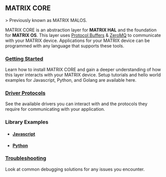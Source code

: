 <h2 style="padding-top:0;">MATRIX CORE</h2>
> Previously known as MATRIX MALOS.

MATRIX CORE is an abstraction layer for **MATRIX HAL** and the foundation for **MATRIX OS**. This layer uses 
<a href="https://developers.google.com/protocol-buffers/" target="_blank">Protocol Buffers</a> & <a href="http://zeromq.org/" target="_blank">ZeroMQ</a> to communicate with your MATRIX device. Applications for your MATRIX device can be programmed with any language that supports these tools.

### [Getting Started](getting-started)

Learn how to install MATRIX CORE and gain a deeper understanding of how this layer interacts with your MATRIX device. Setup tutorials and hello world examples for Javascript, Python, and Golang are available here.

### [Driver Protocols](protocols)

See the available drivers you can interact with and the protocols they require for communicating with your application.

### Library Examples
* <h4 style="padding:0;"><a href="../javascript-examples">Javascript</a></h4>
* <h4 style="padding:0;"><a href="../python-examples">Python</a></h4>

### [Troubleshooting](troubleshooting)
Look at common debugging solutions for any issues you encounter.
